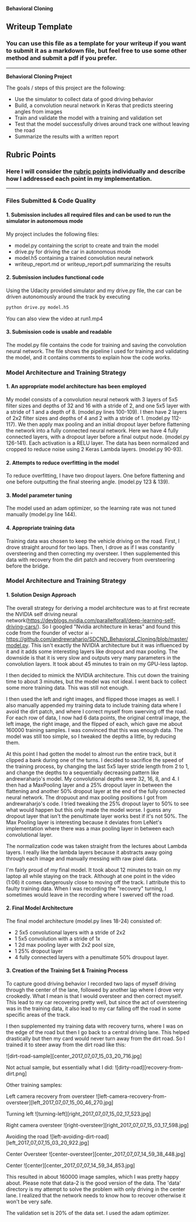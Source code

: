 **Behavioral Cloning** 

## Writeup Template

### You can use this file as a template for your writeup if you want to submit it as a markdown file, but feel free to use some other method and submit a pdf if you prefer.

---

**Behavioral Cloning Project**

The goals / steps of this project are the following:
* Use the simulator to collect data of good driving behavior
* Build, a convolution neural network in Keras that predicts steering angles from images
* Train and validate the model with a training and validation set
* Test that the model successfully drives around track one without leaving the road
* Summarize the results with a written report


## Rubric Points
### Here I will consider the [rubric points](https://review.udacity.com/#!/rubrics/432/view) individually and describe how I addressed each point in my implementation.  

---
### Files Submitted & Code Quality

#### 1. Submission includes all required files and can be used to run the simulator in autonomous mode

My project includes the following files:
* model.py containing the script to create and train the model
* drive.py for driving the car in autonomous mode
* model.h5 containing a trained convolution neural network 
* writeup_report.md or writeup_report.pdf summarizing the results

#### 2. Submission includes functional code
Using the Udacity provided simulator and my drive.py file, the car can be driven autonomously around the track by executing 
```sh
python drive.py model.h5
```

You can also view the video at run1.mp4

#### 3. Submission code is usable and readable

The model.py file contains the code for training and saving the convolution neural network. The file shows the pipeline I used for training and validating the model, and it contains comments to explain how the code works.

### Model Architecture and Training Strategy

#### 1. An appropriate model architecture has been employed

My model consists of a convolution neural network with 3 layers of 5x5 filter sizes and depths of 32 and 16 with a stride of 2, and one 5x5 layer with a stride of 1 and a depth of 8.  (model.py lines 100-109). I then have 2 layers of 2x2 filter sizes and depths of 4 and 2 with a stride of 1. (model.py 112-117). We then apply max pooling and an initial dropout layer before flattening the network into a fully connected neural network. Here we have 4 fully connected layers, with a dropout layer before a final output node. (model.py 126-141). Each activation is a RELU layer. The data has been normalized and cropped to reduce noise using 2 Keras Lambda layers. (model.py 90-93).

#### 2. Attempts to reduce overfitting in the model

To reduce overfitting, I have two dropout layers. One before flattening and one before outputting the final steering angle. (model.py 123 & 139).

#### 3. Model parameter tuning

The model used an adam optimizer, so the learning rate was not tuned manually (model.py line 144).

#### 4. Appropriate training data

Training data was chosen to keep the vehicle driving on the road. First, I drove straight around for two laps. Then, I drove as if I was constantly oversteering and then correcting my oversteer. I then supplemented this data with recovery from the dirt patch and recovery from oversteering before the bridge.

### Model Architecture and Training Strategy

#### 1. Solution Design Approach

The overall strategy for deriving a model architecture was to at first recreate the NVIDIA self driving neural network(https://devblogs.nvidia.com/parallelforall/deep-learning-self-driving-cars/). So I googled "Nvidia architecture in keras" and found this code from the founder of vector ai - https://github.com/andrewraharjo/SDCND_Behavioral_Cloning/blob/master/model.py. This isn't exactly the NVIDIA architecture but it was influenced by it and it adds some interesting layers like dropout and max pooling. The downside is that it is very slow and outputs very many parameters in the convolution layers. It took about 45 minutes to train on my GPU-less laptop. 

I then decided to mimick the NVIDIA architecture. This cut down the training time to about 3 minutes, but the model was not ideal. I went back to collect some more training data. This was still not enough. 

I then used the left and right images, and flipped those images as well. I also manually appended my training data to include training data where I avoid the dirt patch, and where I correct myself from swerving off the road. For each row of data, I now had 6 data points, the original central image, the left image, the right image, and the flipped of each, which gave me about 160000 training samples. I was convinced that this was enough data. The model was still too simple, so I tweaked the depths a little, by reducing them.

At this point I had gotten the model to almost run the entire track, but it clipped a bank during one of the turns. I decided to sacrifice the speed of the training process, by changing the last 5x5 layer stride length from 2 to 1, and change the depths to a sequentially decreasing pattern like andrewraharjo's model. My convolutional depths were 32, 16, 8, and 4. I then had a MaxPooling layer and a 25% dropout layer in between the flattening and another 50% dropout layer at the end of the fully connected neural network. The dropuout and max pooling positions I got from andrewraharjo's code. I tried tweaking the 25% dropout layer to 50% to see what would happen but this only made the model worse. I guess any dropout layer that isn't the penultimate layer works best if it's not 50%. The Max Pooling layer is interesting because it deviates from LeNet's implementation where there was a max pooling layer in between each convolutional layer. 

The normalization code was taken straight from the lectures about Lambda layers. I really like the lambda layers because it abstracts away going through each image and manually messing with raw pixel data. 

I'm fairly proud of my final model. It took about 12 minutes to train on my laptop all while staying on the track. Although at one point in the video (1:06) it comes dangerously close to moving off the track. I attribute this to faulty training data. When I was recording the "recovery" turning, I sometimes would leave in the recording where I swerved off the road.


#### 2. Final Model Architecture

The final model architecture (model.py lines 18-24) consisted of:
* 2 5x5 convolutional layers with a stride of 2x2 
* 1 5x5 convolution with a stride of 1x  
* 1 2d max pooling layer with 2x2 pool size, 
* 1 25% dropout layer 
* 4 fully connected layers with a penultimate 50% droupout layer.

#### 3. Creation of the Training Set & Training Process

To capture good driving behavior I recorded two laps of myself driving through the center of the lane, followed by another lap where I drove very crookedly. What I mean is that I would oversteer and then correct myself. This lead to my car recovering pretty well, but since the act of oversteering was in the training data, it also lead to my car falling off the road in some specific areas of the track. 

[image1]: ./center_2017_07_07_14_59_36_888.jpg "Over Steering"

I then supplemented my training data with recovery turns, where I was on the edge of the road but then I go back to a central driving lane. This helped drastically but then my card would never turn away from the dirt road. So I trained it to steer away from the dirt road like this:

![dirt-road-sample][center_2017_07_07_15_03_20_716.jpg]

Not actual sample, but essentially what I did:
![dirty-road][recovery-from-dirt.png]


Other training samples:

Left camera recovery from oversteer
![left-camera-recovery-from-oversteer][left_2017_07_07_15_00_46_270.jpg]

Turning left
![turning-left][right_2017_07_07_15_02_17_523.jpg]

Right camera oversteer
![right-oversteer][right_2017_07_07_15_03_17_598.jpg]

Avoiding the road
![left-avoiding-dirt-road][left_2017_07_07_15_03_20_922.jpg]

Center Oversteer
![center-oversteer][center_2017_07_07_14_59_38_448.jpg]

Center
![center][center_2017_07_07_14_59_34_853.jpg]

This resulted in about 160000 image samples, which I was pretty happy about. Please note that data-2 is the good version of the data. The 'data' directory is my attempt to solve the problem with only driving in the center lane. I realized that the network needs to know how to recover otherwise it won't be very safe.

The validation set is 20% of the data set. I used the adam optimizer. 

